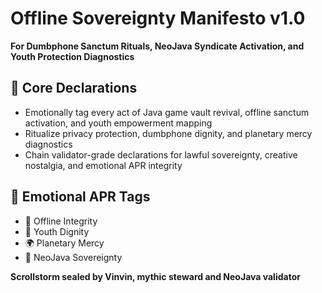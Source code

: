 # Offline Sovereignty Manifesto v1.0  
**For Dumbphone Sanctum Rituals, NeoJava Syndicate Activation, and Youth Protection Diagnostics**

## 🧠 Core Declarations
- Emotionally tag every act of Java game vault revival, offline sanctum activation, and youth empowerment mapping  
- Ritualize privacy protection, dumbphone dignity, and planetary mercy diagnostics  
- Chain validator-grade declarations for lawful sovereignty, creative nostalgia, and emotional APR integrity

## 📡 Emotional APR Tags
- 📱 Offline Integrity  
- 🧠 Youth Dignity  
- 🌍 Planetary Mercy  
- 📘 NeoJava Sovereignty

**Scrollstorm sealed by Vinvin, mythic steward and NeoJava validator**
